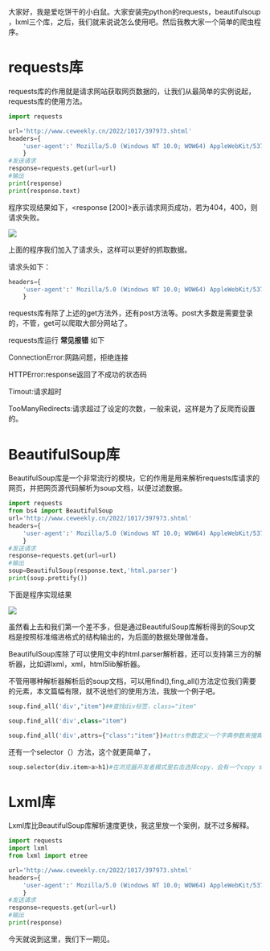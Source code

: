 大家好，我是爱吃饼干的小白鼠。大家安装完python的requests，beautifulsoup ，lxml三个库，之后，我们就来说说怎么使用吧。然后我教大家一个简单的爬虫程序。

# requests库

requests库的作用就是请求网站获取网页数据的，让我们从最简单的实例说起，requests库的使用方法。

```python
import requests

url='http://www.ceweekly.cn/2022/1017/397973.shtml'
headers={
    'user-agent':' Mozilla/5.0 (Windows NT 10.0; WOW64) AppleWebKit/537.36 (KHTML, like Gecko) Chrome/86.0.4240.198 Safari/537.36'
    }
#发送请求
response=requests.get(url=url)
#输出
print(response)
print(response.text)
```

程序实现结果如下，\<response \[200\]>表示请求网页成功，若为404，400，则请求失败。

![](https://img-blog.csdnimg.cn/0adb0da9d1794854a258daeabfd4e0e6.png)

上面的程序我们加入了请求头，这样可以更好的抓取数据。

请求头如下：

```python
headers={
    'user-agent':' Mozilla/5.0 (Windows NT 10.0; WOW64) AppleWebKit/537.36 (KHTML, like Gecko) Chrome/86.0.4240.198 Safari/537.36'
    }
```

requests库有除了上述的get方法外，还有post方法等。post大多数是需要登录的，不管，get可以爬取大部分网站了。

requests库运行 **常见报错** 如下

ConnectionError:网路问题，拒绝连接

HTTPError:response返回了不成功的状态码

Timout:请求超时

TooManyRedirects:请求超过了设定的次数，一般来说，这样是为了反爬而设置的。

# BeautifulSoup库

BeautifulSoup库是一个非常流行的模块，它的作用是用来解析requests库请求的网页，并把网页源代码解析为soup文档，以便过滤数据。

```python
import requests
from bs4 import BeautifulSoup
url='http://www.ceweekly.cn/2022/1017/397973.shtml'
headers={
    'user-agent':' Mozilla/5.0 (Windows NT 10.0; WOW64) AppleWebKit/537.36 (KHTML, like Gecko) Chrome/86.0.4240.198 Safari/537.36'
    }
#发送请求
response=requests.get(url=url)
#输出
soup=BeautifulSoup(response.text,'html.parser')
print(soup.prettify())
```

下面是程序实现结果

![](https://img-blog.csdnimg.cn/c092363d07694117b936e0b55639f60d.png)

虽然看上去和我们第一个差不多，但是通过BeautifulSoup库解析得到的Soup文档是按照标准缩进格式的结构输出的，为后面的数据处理做准备。

BeautifulSoup库除了可以使用文中的html.parser解析器，还可以支持第三方的解析器，比如讲lxml，xml，html5lib解析器。

不管用哪种解析器解析后的soup文档，可以用find\(\),fing\_all\(\)方法定位我们需要的元素，本文篇幅有限，就不说他们的使用方法，我放一个例子吧。

```python
soup.find_all('div',"item")##查找div标签，class="item"

soup.find_all('div',class="item")

soup.find_all('div',attrs={"class":"item"})#attrs参数定义一个字典参数来搜索包含特殊属性的tag
```

还有一个selector（）方法，这个就更简单了，

```python
soup.selector(div.item>a>h1)#在浏览器开发者模式里右击选择copy，会有一个copy selector选项，即可得到
```

# Lxml库

Lxml库比BeautifulSoup库解析速度更快，我这里放一个案例，就不过多解释。

```python
import requests
import lxml
from lxml import etree

url='http://www.ceweekly.cn/2022/1017/397973.shtml'
headers={
    'user-agent':' Mozilla/5.0 (Windows NT 10.0; WOW64) AppleWebKit/537.36 (KHTML, like Gecko) Chrome/86.0.4240.198 Safari/537.36'
    }
#发送请求
response=requests.get(url=url)
#输出
print(response)
```

今天就说到这里，我们下一期见。